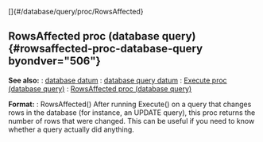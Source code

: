 []{#/database/query/proc/RowsAffected}
  ## RowsAffected proc (database query) {#rowsaffected-proc-database-query byondver="506"}
  **See also:**
  :   [database datum](ref/database)
  :   [database query datum](ref/database/query)
  :   [Execute proc (database query)](ref/database/query/proc/Execute)
  :   [RowsAffected proc (database
      query)](ref/database/query/proc/RowsAffected)
  <!-- -->
  **Format:**
  :   RowsAffected()
  After running Execute() on a query that changes rows in the database
  (for instance, an UPDATE query), this proc returns the number of rows
  that were changed. This can be useful if you need to know whether a
  query actually did anything.